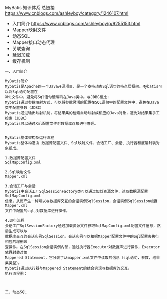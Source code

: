 MyBatis 知识体系
总链接 https://www.cnblogs.com/ashleyboy/category/1246107.html
- 入门简介   https://www.cnblogs.com/ashleyboy/p/9255153.html
- Mapper映射文件
- 动态SQL
- Mapper接口动态代理
- 关联查询
- 延迟加载
- 缓存机制

```
一、入门简介

MyBatis简介
Mybatis是Apache的一个Java开源项目，是一个支持动态Sql语句的持久层框架。Mybatis可以将Sql语句配置在
XML文件中，避免将Sql语句硬编码在Java类中。与JDBC相比：
Mybatis通过参数映射方式，可以将参数灵活的配置在SQL语句中的配置文件中，避免在Java类中配置参数（JDBC）
Mybatis通过输出映射机制，将结果集的检索自动映射成相应的Java对象，避免对结果集手工检索（JDBC）
Mybatis可以通过Xml配置文件对数据库连接进行管理。


MyBatis整体架构及运行流程
Mybatis整体构造由 数据源配置文件、Sql映射文件、会话工厂、会话、执行器和底层封装对象组成。

1.数据源配置文件
SqlMapConfig.xml

2.Sql映射文件
Mapper.xml

3.会话工厂与会话
Mybatis中会话工厂SqlSessionFactory类可以通过加载资源文件，读取数据源配置SqlMapConfig.xml
信息，从而产生一种可以与数据库交互的会话实例SqlSession，会话实例SqlSession根据Mapper.xml
文件中配置的sql,对数据库进行操作。

4.运行流程
会话工厂SqlSessionFactory通过加载资源文件获取SqlMapConfig.xml配置文件信息，然后生成可以与
数据库交互的会话实例SqlSession。会话实例可以根据Mapper配置文件中的Sql配置去执行相应的增删改
查操作。在SqlSession会话实例内部，通过执行器Executor对数据库进行操作，Executor依靠封装对象
Mappered Statement，它分装了从mapper.xml文件中读取的信息（sql语句，参数，结果集类型）。
Mybatis通过执行器与Mappered Statement的结合实现与数据库的交互。
执行流程图：



三、动态SQL

```

